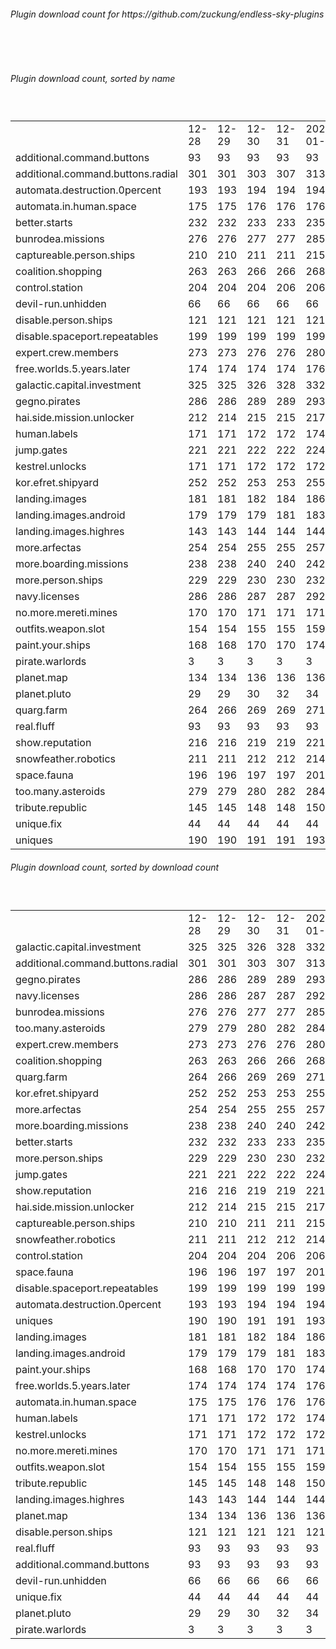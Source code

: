 <h6>Plugin download count for https://github.com/zuckung/endless-sky-plugins</h6><br>
<br>
<h6>Plugin download count, sorted by name</h6><sub><sup><br>
<table>
	<tr>
		<td></td>
		<td>12-28</td>
		<td>12-29</td>
		<td>12-30</td>
		<td>12-31</td>
		<td>2025-01-01</td>
		<td>2025-01-02</td>
		<td>2025-01-03</td>
		<td>today +</td>
	</tr>
	<tr>
		<td>additional.command.buttons</td>
		<td>93</td>
		<td>93</td>
		<td>93</td>
		<td>93</td>
		<td>93</td>
		<td>93</td>
		<td>93</td>
		<td></td>
	</tr>
	<tr>
		<td>additional.command.buttons.radial</td>
		<td>301</td>
		<td>301</td>
		<td>303</td>
		<td>307</td>
		<td>313</td>
		<td>315</td>
		<td>315</td>
		<td></td>
	</tr>
	<tr>
		<td>automata.destruction.0percent</td>
		<td>193</td>
		<td>193</td>
		<td>194</td>
		<td>194</td>
		<td>194</td>
		<td>196</td>
		<td>196</td>
		<td></td>
	</tr>
	<tr>
		<td>automata.in.human.space</td>
		<td>175</td>
		<td>175</td>
		<td>176</td>
		<td>176</td>
		<td>176</td>
		<td>176</td>
		<td>176</td>
		<td></td>
	</tr>
	<tr>
		<td>better.starts</td>
		<td>232</td>
		<td>232</td>
		<td>233</td>
		<td>233</td>
		<td>235</td>
		<td>235</td>
		<td>235</td>
		<td></td>
	</tr>
	<tr>
		<td>bunrodea.missions</td>
		<td>276</td>
		<td>276</td>
		<td>277</td>
		<td>277</td>
		<td>285</td>
		<td>285</td>
		<td>285</td>
		<td></td>
	</tr>
	<tr>
		<td>captureable.person.ships</td>
		<td>210</td>
		<td>210</td>
		<td>211</td>
		<td>211</td>
		<td>215</td>
		<td>215</td>
		<td>215</td>
		<td></td>
	</tr>
	<tr>
		<td>coalition.shopping</td>
		<td>263</td>
		<td>263</td>
		<td>266</td>
		<td>266</td>
		<td>268</td>
		<td>272</td>
		<td>272</td>
		<td></td>
	</tr>
	<tr>
		<td>control.station</td>
		<td>204</td>
		<td>204</td>
		<td>204</td>
		<td>206</td>
		<td>206</td>
		<td>206</td>
		<td>206</td>
		<td></td>
	</tr>
	<tr>
		<td>devil-run.unhidden</td>
		<td>66</td>
		<td>66</td>
		<td>66</td>
		<td>66</td>
		<td>66</td>
		<td>66</td>
		<td>66</td>
		<td></td>
	</tr>
	<tr>
		<td>disable.person.ships</td>
		<td>121</td>
		<td>121</td>
		<td>121</td>
		<td>121</td>
		<td>121</td>
		<td>121</td>
		<td>123</td>
		<td>+ 2</td>
	</tr>
	<tr>
		<td>disable.spaceport.repeatables</td>
		<td>199</td>
		<td>199</td>
		<td>199</td>
		<td>199</td>
		<td>199</td>
		<td>199</td>
		<td>201</td>
		<td>+ 2</td>
	</tr>
	<tr>
		<td>expert.crew.members</td>
		<td>273</td>
		<td>273</td>
		<td>276</td>
		<td>276</td>
		<td>280</td>
		<td>280</td>
		<td>280</td>
		<td></td>
	</tr>
	<tr>
		<td>free.worlds.5.years.later</td>
		<td>174</td>
		<td>174</td>
		<td>174</td>
		<td>174</td>
		<td>176</td>
		<td>176</td>
		<td>176</td>
		<td></td>
	</tr>
	<tr>
		<td>galactic.capital.investment</td>
		<td>325</td>
		<td>325</td>
		<td>326</td>
		<td>328</td>
		<td>332</td>
		<td>332</td>
		<td>332</td>
		<td></td>
	</tr>
	<tr>
		<td>gegno.pirates</td>
		<td>286</td>
		<td>286</td>
		<td>289</td>
		<td>289</td>
		<td>293</td>
		<td>295</td>
		<td>295</td>
		<td></td>
	</tr>
	<tr>
		<td>hai.side.mission.unlocker</td>
		<td>212</td>
		<td>214</td>
		<td>215</td>
		<td>215</td>
		<td>217</td>
		<td>217</td>
		<td>217</td>
		<td></td>
	</tr>
	<tr>
		<td>human.labels</td>
		<td>171</td>
		<td>171</td>
		<td>172</td>
		<td>172</td>
		<td>174</td>
		<td>174</td>
		<td>174</td>
		<td></td>
	</tr>
	<tr>
		<td>jump.gates</td>
		<td>221</td>
		<td>221</td>
		<td>222</td>
		<td>222</td>
		<td>224</td>
		<td>224</td>
		<td>224</td>
		<td></td>
	</tr>
	<tr>
		<td>kestrel.unlocks</td>
		<td>171</td>
		<td>171</td>
		<td>172</td>
		<td>172</td>
		<td>172</td>
		<td>172</td>
		<td>172</td>
		<td></td>
	</tr>
	<tr>
		<td>kor.efret.shipyard</td>
		<td>252</td>
		<td>252</td>
		<td>253</td>
		<td>253</td>
		<td>255</td>
		<td>259</td>
		<td>259</td>
		<td></td>
	</tr>
	<tr>
		<td>landing.images</td>
		<td>181</td>
		<td>181</td>
		<td>182</td>
		<td>184</td>
		<td>186</td>
		<td>186</td>
		<td>186</td>
		<td></td>
	</tr>
	<tr>
		<td>landing.images.android</td>
		<td>179</td>
		<td>179</td>
		<td>179</td>
		<td>181</td>
		<td>183</td>
		<td>183</td>
		<td>183</td>
		<td></td>
	</tr>
	<tr>
		<td>landing.images.highres</td>
		<td>143</td>
		<td>143</td>
		<td>144</td>
		<td>144</td>
		<td>144</td>
		<td>144</td>
		<td>144</td>
		<td></td>
	</tr>
	<tr>
		<td>more.arfectas</td>
		<td>254</td>
		<td>254</td>
		<td>255</td>
		<td>255</td>
		<td>257</td>
		<td>257</td>
		<td>257</td>
		<td></td>
	</tr>
	<tr>
		<td>more.boarding.missions</td>
		<td>238</td>
		<td>238</td>
		<td>240</td>
		<td>240</td>
		<td>242</td>
		<td>242</td>
		<td>242</td>
		<td></td>
	</tr>
	<tr>
		<td>more.person.ships</td>
		<td>229</td>
		<td>229</td>
		<td>230</td>
		<td>230</td>
		<td>232</td>
		<td>232</td>
		<td>232</td>
		<td></td>
	</tr>
	<tr>
		<td>navy.licenses</td>
		<td>286</td>
		<td>286</td>
		<td>287</td>
		<td>287</td>
		<td>292</td>
		<td>292</td>
		<td>292</td>
		<td></td>
	</tr>
	<tr>
		<td>no.more.mereti.mines</td>
		<td>170</td>
		<td>170</td>
		<td>171</td>
		<td>171</td>
		<td>171</td>
		<td>171</td>
		<td>171</td>
		<td></td>
	</tr>
	<tr>
		<td>outfits.weapon.slot</td>
		<td>154</td>
		<td>154</td>
		<td>155</td>
		<td>155</td>
		<td>159</td>
		<td>159</td>
		<td>159</td>
		<td></td>
	</tr>
	<tr>
		<td>paint.your.ships</td>
		<td>168</td>
		<td>168</td>
		<td>170</td>
		<td>170</td>
		<td>174</td>
		<td>174</td>
		<td>176</td>
		<td>+ 2</td>
	</tr>
	<tr>
		<td>pirate.warlords</td>
		<td>3</td>
		<td>3</td>
		<td>3</td>
		<td>3</td>
		<td>3</td>
		<td>3</td>
		<td>3</td>
		<td></td>
	</tr>
	<tr>
		<td>planet.map</td>
		<td>134</td>
		<td>134</td>
		<td>136</td>
		<td>136</td>
		<td>136</td>
		<td>136</td>
		<td>136</td>
		<td></td>
	</tr>
	<tr>
		<td>planet.pluto</td>
		<td>29</td>
		<td>29</td>
		<td>30</td>
		<td>32</td>
		<td>34</td>
		<td>34</td>
		<td>34</td>
		<td></td>
	</tr>
	<tr>
		<td>quarg.farm</td>
		<td>264</td>
		<td>266</td>
		<td>269</td>
		<td>269</td>
		<td>271</td>
		<td>271</td>
		<td>271</td>
		<td></td>
	</tr>
	<tr>
		<td>real.fluff</td>
		<td>93</td>
		<td>93</td>
		<td>93</td>
		<td>93</td>
		<td>93</td>
		<td>93</td>
		<td>93</td>
		<td></td>
	</tr>
	<tr>
		<td>show.reputation</td>
		<td>216</td>
		<td>216</td>
		<td>219</td>
		<td>219</td>
		<td>221</td>
		<td>221</td>
		<td>221</td>
		<td></td>
	</tr>
	<tr>
		<td>snowfeather.robotics</td>
		<td>211</td>
		<td>211</td>
		<td>212</td>
		<td>212</td>
		<td>214</td>
		<td>214</td>
		<td>214</td>
		<td></td>
	</tr>
	<tr>
		<td>space.fauna</td>
		<td>196</td>
		<td>196</td>
		<td>197</td>
		<td>197</td>
		<td>201</td>
		<td>201</td>
		<td>201</td>
		<td></td>
	</tr>
	<tr>
		<td>too.many.asteroids</td>
		<td>279</td>
		<td>279</td>
		<td>280</td>
		<td>282</td>
		<td>284</td>
		<td>284</td>
		<td>284</td>
		<td></td>
	</tr>
	<tr>
		<td>tribute.republic</td>
		<td>145</td>
		<td>145</td>
		<td>148</td>
		<td>148</td>
		<td>150</td>
		<td>150</td>
		<td>150</td>
		<td></td>
	</tr>
	<tr>
		<td>unique.fix</td>
		<td>44</td>
		<td>44</td>
		<td>44</td>
		<td>44</td>
		<td>44</td>
		<td>44</td>
		<td>44</td>
		<td></td>
	</tr>
	<tr>
		<td>uniques</td>
		<td>190</td>
		<td>190</td>
		<td>191</td>
		<td>191</td>
		<td>193</td>
		<td>193</td>
		<td>194</td>
		<td>+ 1</td>
	</tr>
</table>
</sub></sup>
<h6>Plugin download count, sorted by download count</h6><sub><sup><br>
<table>
	<tr>
		<td></td>
		<td>12-28</td>
		<td>12-29</td>
		<td>12-30</td>
		<td>12-31</td>
		<td>2025-01-01</td>
		<td>2025-01-02</td>
		<td>2025-01-03</td>
		<td>today +</td>
	</tr>
	<tr>
		<td>galactic.capital.investment</td>
		<td>325</td>
		<td>325</td>
		<td>326</td>
		<td>328</td>
		<td>332</td>
		<td>332</td>
		<td>332</td>
		<td></td>
	</tr>
	<tr>
		<td>additional.command.buttons.radial</td>
		<td>301</td>
		<td>301</td>
		<td>303</td>
		<td>307</td>
		<td>313</td>
		<td>315</td>
		<td>315</td>
		<td></td>
	</tr>
	<tr>
		<td>gegno.pirates</td>
		<td>286</td>
		<td>286</td>
		<td>289</td>
		<td>289</td>
		<td>293</td>
		<td>295</td>
		<td>295</td>
		<td></td>
	</tr>
	<tr>
		<td>navy.licenses</td>
		<td>286</td>
		<td>286</td>
		<td>287</td>
		<td>287</td>
		<td>292</td>
		<td>292</td>
		<td>292</td>
		<td></td>
	</tr>
	<tr>
		<td>bunrodea.missions</td>
		<td>276</td>
		<td>276</td>
		<td>277</td>
		<td>277</td>
		<td>285</td>
		<td>285</td>
		<td>285</td>
		<td></td>
	</tr>
	<tr>
		<td>too.many.asteroids</td>
		<td>279</td>
		<td>279</td>
		<td>280</td>
		<td>282</td>
		<td>284</td>
		<td>284</td>
		<td>284</td>
		<td></td>
	</tr>
	<tr>
		<td>expert.crew.members</td>
		<td>273</td>
		<td>273</td>
		<td>276</td>
		<td>276</td>
		<td>280</td>
		<td>280</td>
		<td>280</td>
		<td></td>
	</tr>
	<tr>
		<td>coalition.shopping</td>
		<td>263</td>
		<td>263</td>
		<td>266</td>
		<td>266</td>
		<td>268</td>
		<td>272</td>
		<td>272</td>
		<td></td>
	</tr>
	<tr>
		<td>quarg.farm</td>
		<td>264</td>
		<td>266</td>
		<td>269</td>
		<td>269</td>
		<td>271</td>
		<td>271</td>
		<td>271</td>
		<td></td>
	</tr>
	<tr>
		<td>kor.efret.shipyard</td>
		<td>252</td>
		<td>252</td>
		<td>253</td>
		<td>253</td>
		<td>255</td>
		<td>259</td>
		<td>259</td>
		<td></td>
	</tr>
	<tr>
		<td>more.arfectas</td>
		<td>254</td>
		<td>254</td>
		<td>255</td>
		<td>255</td>
		<td>257</td>
		<td>257</td>
		<td>257</td>
		<td></td>
	</tr>
	<tr>
		<td>more.boarding.missions</td>
		<td>238</td>
		<td>238</td>
		<td>240</td>
		<td>240</td>
		<td>242</td>
		<td>242</td>
		<td>242</td>
		<td></td>
	</tr>
	<tr>
		<td>better.starts</td>
		<td>232</td>
		<td>232</td>
		<td>233</td>
		<td>233</td>
		<td>235</td>
		<td>235</td>
		<td>235</td>
		<td></td>
	</tr>
	<tr>
		<td>more.person.ships</td>
		<td>229</td>
		<td>229</td>
		<td>230</td>
		<td>230</td>
		<td>232</td>
		<td>232</td>
		<td>232</td>
		<td></td>
	</tr>
	<tr>
		<td>jump.gates</td>
		<td>221</td>
		<td>221</td>
		<td>222</td>
		<td>222</td>
		<td>224</td>
		<td>224</td>
		<td>224</td>
		<td></td>
	</tr>
	<tr>
		<td>show.reputation</td>
		<td>216</td>
		<td>216</td>
		<td>219</td>
		<td>219</td>
		<td>221</td>
		<td>221</td>
		<td>221</td>
		<td></td>
	</tr>
	<tr>
		<td>hai.side.mission.unlocker</td>
		<td>212</td>
		<td>214</td>
		<td>215</td>
		<td>215</td>
		<td>217</td>
		<td>217</td>
		<td>217</td>
		<td></td>
	</tr>
	<tr>
		<td>captureable.person.ships</td>
		<td>210</td>
		<td>210</td>
		<td>211</td>
		<td>211</td>
		<td>215</td>
		<td>215</td>
		<td>215</td>
		<td></td>
	</tr>
	<tr>
		<td>snowfeather.robotics</td>
		<td>211</td>
		<td>211</td>
		<td>212</td>
		<td>212</td>
		<td>214</td>
		<td>214</td>
		<td>214</td>
		<td></td>
	</tr>
	<tr>
		<td>control.station</td>
		<td>204</td>
		<td>204</td>
		<td>204</td>
		<td>206</td>
		<td>206</td>
		<td>206</td>
		<td>206</td>
		<td></td>
	</tr>
	<tr>
		<td>space.fauna</td>
		<td>196</td>
		<td>196</td>
		<td>197</td>
		<td>197</td>
		<td>201</td>
		<td>201</td>
		<td>201</td>
		<td></td>
	</tr>
	<tr>
		<td>disable.spaceport.repeatables</td>
		<td>199</td>
		<td>199</td>
		<td>199</td>
		<td>199</td>
		<td>199</td>
		<td>199</td>
		<td>201</td>
		<td>+ 2</td>
	</tr>
	<tr>
		<td>automata.destruction.0percent</td>
		<td>193</td>
		<td>193</td>
		<td>194</td>
		<td>194</td>
		<td>194</td>
		<td>196</td>
		<td>196</td>
		<td></td>
	</tr>
	<tr>
		<td>uniques</td>
		<td>190</td>
		<td>190</td>
		<td>191</td>
		<td>191</td>
		<td>193</td>
		<td>193</td>
		<td>194</td>
		<td>+ 1</td>
	</tr>
	<tr>
		<td>landing.images</td>
		<td>181</td>
		<td>181</td>
		<td>182</td>
		<td>184</td>
		<td>186</td>
		<td>186</td>
		<td>186</td>
		<td></td>
	</tr>
	<tr>
		<td>landing.images.android</td>
		<td>179</td>
		<td>179</td>
		<td>179</td>
		<td>181</td>
		<td>183</td>
		<td>183</td>
		<td>183</td>
		<td></td>
	</tr>
	<tr>
		<td>paint.your.ships</td>
		<td>168</td>
		<td>168</td>
		<td>170</td>
		<td>170</td>
		<td>174</td>
		<td>174</td>
		<td>176</td>
		<td>+ 2</td>
	</tr>
	<tr>
		<td>free.worlds.5.years.later</td>
		<td>174</td>
		<td>174</td>
		<td>174</td>
		<td>174</td>
		<td>176</td>
		<td>176</td>
		<td>176</td>
		<td></td>
	</tr>
	<tr>
		<td>automata.in.human.space</td>
		<td>175</td>
		<td>175</td>
		<td>176</td>
		<td>176</td>
		<td>176</td>
		<td>176</td>
		<td>176</td>
		<td></td>
	</tr>
	<tr>
		<td>human.labels</td>
		<td>171</td>
		<td>171</td>
		<td>172</td>
		<td>172</td>
		<td>174</td>
		<td>174</td>
		<td>174</td>
		<td></td>
	</tr>
	<tr>
		<td>kestrel.unlocks</td>
		<td>171</td>
		<td>171</td>
		<td>172</td>
		<td>172</td>
		<td>172</td>
		<td>172</td>
		<td>172</td>
		<td></td>
	</tr>
	<tr>
		<td>no.more.mereti.mines</td>
		<td>170</td>
		<td>170</td>
		<td>171</td>
		<td>171</td>
		<td>171</td>
		<td>171</td>
		<td>171</td>
		<td></td>
	</tr>
	<tr>
		<td>outfits.weapon.slot</td>
		<td>154</td>
		<td>154</td>
		<td>155</td>
		<td>155</td>
		<td>159</td>
		<td>159</td>
		<td>159</td>
		<td></td>
	</tr>
	<tr>
		<td>tribute.republic</td>
		<td>145</td>
		<td>145</td>
		<td>148</td>
		<td>148</td>
		<td>150</td>
		<td>150</td>
		<td>150</td>
		<td></td>
	</tr>
	<tr>
		<td>landing.images.highres</td>
		<td>143</td>
		<td>143</td>
		<td>144</td>
		<td>144</td>
		<td>144</td>
		<td>144</td>
		<td>144</td>
		<td></td>
	</tr>
	<tr>
		<td>planet.map</td>
		<td>134</td>
		<td>134</td>
		<td>136</td>
		<td>136</td>
		<td>136</td>
		<td>136</td>
		<td>136</td>
		<td></td>
	</tr>
	<tr>
		<td>disable.person.ships</td>
		<td>121</td>
		<td>121</td>
		<td>121</td>
		<td>121</td>
		<td>121</td>
		<td>121</td>
		<td>123</td>
		<td>+ 2</td>
	</tr>
	<tr>
		<td>real.fluff</td>
		<td>93</td>
		<td>93</td>
		<td>93</td>
		<td>93</td>
		<td>93</td>
		<td>93</td>
		<td>93</td>
		<td></td>
	</tr>
	<tr>
		<td>additional.command.buttons</td>
		<td>93</td>
		<td>93</td>
		<td>93</td>
		<td>93</td>
		<td>93</td>
		<td>93</td>
		<td>93</td>
		<td></td>
	</tr>
	<tr>
		<td>devil-run.unhidden</td>
		<td>66</td>
		<td>66</td>
		<td>66</td>
		<td>66</td>
		<td>66</td>
		<td>66</td>
		<td>66</td>
		<td></td>
	</tr>
	<tr>
		<td>unique.fix</td>
		<td>44</td>
		<td>44</td>
		<td>44</td>
		<td>44</td>
		<td>44</td>
		<td>44</td>
		<td>44</td>
		<td></td>
	</tr>
	<tr>
		<td>planet.pluto</td>
		<td>29</td>
		<td>29</td>
		<td>30</td>
		<td>32</td>
		<td>34</td>
		<td>34</td>
		<td>34</td>
		<td></td>
	</tr>
	<tr>
		<td>pirate.warlords</td>
		<td>3</td>
		<td>3</td>
		<td>3</td>
		<td>3</td>
		<td>3</td>
		<td>3</td>
		<td>3</td>
		<td></td>
	</tr>
</table>
</sub></sup>
